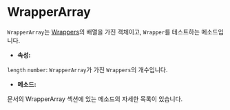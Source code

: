 # WrapperArray

`WrapperArray`는 [Wrappers](../wrapper/README.md)의 배열을 가진 객체이고, `Wrapper`를 테스트하는 메소드입니다.

- **속성:**

`length` `number`: `WrapperArray`가 가진 `Wrappers`의 개수입니다.

 - **메소드:**

문서의 WrapperArray 섹션에 있는 메소드의 자세한 목록이 있습니다.
